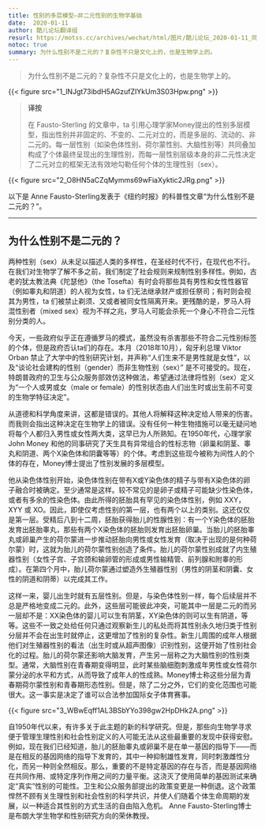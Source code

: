 ```yaml
---
title: 性别的多层模型—非二元性别的生物学基础
date:  2020-01-11
author: 酷儿论坛翻译组
resurl: https://motss.cc/archives/wechat/html/图片/酷儿论坛_2020-01-11_同声传译性别的多层模型—非二元性别的生物学基础/
notoc: true
summary: 为什么性别不是二元的？复杂性不只是文化上的，也是生物学上的。
---
```


> 为什么性别不是二元的？复杂性不只是文化上的，也是生物学上的。 

{{< figure src="1_lNJgt73ibdH5AGzufZIYkUm3S03Hpw.png" >}}

> **译按**
> 
> 在 Fausto-Sterling 的文章中，ta 引用心理学家Money提出的性别多层模型，指出性别并非固定的、不变的、二元对立的，而是多层的、流动的、非二元的。每一层性别（如染色体性别、荷尔蒙性别、大脑性别等）共同叠加构成了个体最终呈现出的生理性别，而每一层性别层级本身的非二元性决定了二元对立的框架无法有效地勾勒任何个体的生理性别（sex）。

{{< figure src="2_O8HN5aCZqMymms69wFiaXyktic2JRg.png" >}}

以下是 Anne Fausto-Sterling发表于《纽约时报》的科普性文章“为什么性别不是二元的？”。

---

## 为什么性别不是二元的？ 

两种性别（sex）从未足以描述人类的多样性，在圣经时代不行，在现代也不行。在我们对生物学了解不多之前，我们制定了社会规则来规制性别多样性。例如，古老的犹太教法典《陀瑟他》（the Tosefta）有时会将那些具有男性和女性性器官（例如睾丸和阴道）的人视为女性，ta 们无法继承财产或担任祭司；有时则会视其为男性，ta 们被禁止剃须、又或者被同女性隔离开来。更残酷的是，罗马人将混性别者（mixed sex）视为不祥之兆，罗马人可能会杀死一个身心不符合二元性别分类的人。

今天，一些政府似乎正在遵循罗马的模式，虽然没有杀害那些不符合二元性别标签的个体，但是政府否认ta们的存在。本月（2018年10月），匈牙利总理 Viktor Orban 禁止了大学中的性别研究计划，并声称“人们生来不是男性就是女性”，以及“谈论社会建构的性别（gender）而非生物性别（sex）” 是不可接受的。现在，特朗普政府的卫生与公众服务部效仿这种做法，希望通过法律将性别（sex）定义为“一个人或男或女（male or female）的性别状态由人们出生时或出生前不可变的生物学特征决定”。

从道德和科学角度来讲，这都是错误的。其他人将解释这种决定给人带来的伤害。而我则会指出这种决定在生物学上的错误。没有任何一种生物措施可以毫无疑问地将每个人都归入男性或女性两大类，这早已为人所熟知。在1950年代，心理学家 John Money 和他的同事研究了天生具有异常组合的性标志物（卵巢和阴茎、睾丸和阴道、两个X染色体和阴囊等等）的个体。考虑到这些现今被称为间性人的个体的存在，Money博士提出了性别发展的多层模型。

他从染色体性别开始，染色体性别在带有X或Y染色体的精子与带有X染色体的卵子融合时被确定。至少通常是这样。较不常见的是卵子或精子可能缺少性染色体，或者有多余的性染色体。由此所得的胚胎具有罕见的染色体性别，例如 XXY，XYY 或 XO。因此，即使仅考虑性别的第一层，也有两个以上的类别。这还仅仅是第一层。受精后八到十二周，胚胎获得胎儿的性腺性别：有一个Y染色体的胚胎发育出胚胎睾丸，那些有两个X染色体的胚胎则发育出胚胎卵巢。当胎儿的胚胎睾丸或卵巢产生的荷尔蒙进一步推动胚胎向男性或女性发育（取决于出现的是何种荷尔蒙）时，这就为胎儿的荷尔蒙性别创造了条件。胎儿的荷尔蒙性别成就了内生殖器性别（女性子宫、子宫颈和输卵管的形成或男性输精管、前列腺和附睾的形成）。在第四个月中，胎儿荷尔蒙通过塑造外生殖器性别（男性的阴茎和阴囊、女性的阴道和阴蒂）以完成其工作。

这样一来，婴儿出生时就有五层性别。但是，与染色体性别一样，每个后续层并不总是严格地变成二元的。此外，这些层可能彼此冲突，可能其中一层是二元的而另一层却不是：XX染色体的婴儿可以生有阴茎，XY染色体的则可以生有阴道，等等。这些不一致之处给任何只通过观察新生儿的私处而将其性别永久地归类于性别分层并不会在出生时就停止，这更增加了性别的复杂性。新生儿周围的成年人根据他们对生殖器性别的看法（出生时或从超声图像）识别性别，这便开始了性别社会化的过程。胎儿的荷尔蒙还影响大脑发育，产生另一层称之为大脑性别的性别类型。通常，大脑性别在青春期变得明显，此时某些脑细胞刺激成年男性或女性荷尔蒙分泌的水平和方式，从而导致了成年人的性成熟。Money博士称这些分层为青春期荷尔蒙性别和青春期形态性别。但是，除了二分之外，它们的变化范围也可能很大。这一事实是决定了谁可以合法参加国际女子体育赛事。

{{< figure src="3_WBwEqff1AL3BSbYYo398gw2HpDHk2A.png" >}}

自1950年代以来，有许多关于此主题的新的科学研究。但是，那些向生物学寻求便于管理生理性别和社会性别定义的人可能无法从这些最重要的发现中获得安慰。例如，现在我们已经知道，胎儿的胚胎睾丸或卵巢不是在单一基因的指导下——而是在相反的基因网络的指导下发育的，其中一种抑制雄性发育，同时刺激雌性分化，而另一种则全然相反。那么，重要的不是特定基因的存在与否，而是基因网络在共同作用、或特定序列作用之间的力量平衡。这浇灭了使用简单的基因测试来确定“真实”性别的可能性。卫生和公众服务部提出的政策变更是一种倒退。这个政策悍然不顾有关生理性别和社会性别的科学共识，并使人们随着个体生命周期的发展，以一种适合其性别的方式生活的自由陷入危机。
Anne Fausto-Sterling博士是布朗大学生物学和性别研究方向的荣休教授。 